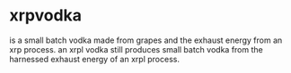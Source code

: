 # xrpvodka
is a small batch vodka made from grapes and the exhaust energy from an xrp process.
  an xrpl vodka still produces small batch vodka from the harnessed exhaust energy of an xrpl process.
    
